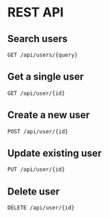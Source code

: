 # REST API

## Search users
    GET /api/users/{query}

## Get a single user
    GET /api/user/{id}

## Create a new user
    POST /api/user/{id}

## Update existing user
    PUT /api/user/{id}

## Delete user
    DELETE /api/user/{id}

